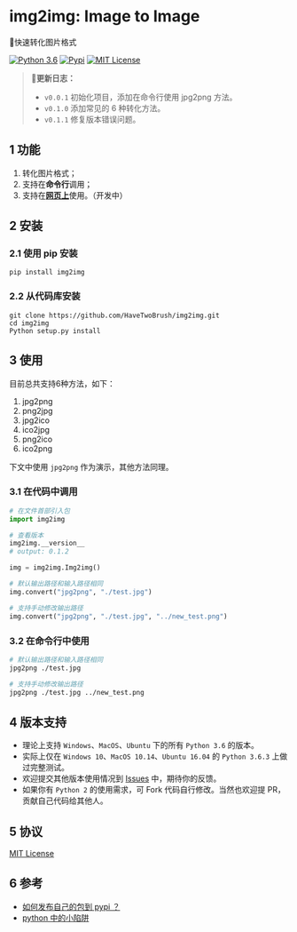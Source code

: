 # img2img: Image to Image

🔮快速转化图片格式

[![Python 3.6](https://img.shields.io/badge/language-Py36-pink.svg)](https://docs.python.org/3.6/)
[![Pypi](https://img.shields.io/pypi/v/img2img.svg)](https://pypi.org/project/img2img/)
[![MIT License](https://img.shields.io/badge/license-MIT-green.svg)](./LICENSE)

> **🚨更新日志：**
>
> - `v0.0.1` 初始化项目，添加在命令行使用 jpg2png 方法。
> - `v0.1.0` 添加常见的 6 种转化方法。
> - `v0.1.1` 修复版本错误问题。 


## 1 功能

1. 转化图片格式；
2. 支持在**命令行**调用；
3. 支持在[**网页上**](https://www.dovolopor.com/img2img)使用。（开发中）

## 2 安装

### 2.1 使用 pip 安装

```shell
pip install img2img
```

### 2.2 从代码库安装

```shell
git clone https://github.com/HaveTwoBrush/img2img.git
cd img2img
Python setup.py install
```

## 3 使用

目前总共支持6种方法，如下：

1. jpg2png
2. png2jpg
3. jpg2ico
4. ico2jpg
5. png2ico
6. ico2png

下文中使用 `jpg2png` 作为演示，其他方法同理。

### 3.1 在代码中调用

```python
# 在文件首部引入包
import img2img

# 查看版本
img2img.__version__
# output: 0.1.2

img = img2img.Img2img()

# 默认输出路径和输入路径相同
img.convert("jpg2png", "./test.jpg")

# 支持手动修改输出路径
img.convert("jpg2png", "./test.jpg", "../new_test.png")
```

### 3.2 在命令行中使用

```bash
# 默认输出路径和输入路径相同 
jpg2png ./test.jpg

# 支持手动修改输出路径
jpg2png ./test.jpg ../new_test.png
```

## 4 版本支持

- 理论上支持 `Windows`、`MacOS`、`Ubuntu` 下的所有 `Python 3.6` 的版本。
- 实际上仅在 `Windows 10`、`MacOS 10.14`、`Ubuntu 16.04` 的 `Python 3.6.3` 上做过完整测试。
- 欢迎提交其他版本使用情况到 [Issues](https://github.com/HaveTwoBrush/img2img/issues) 中，期待你的反馈。
- 如果你有 `Python 2` 的使用需求，可 Fork 代码自行修改。当然也欢迎提 PR，贡献自己代码给其他人。

## 5 协议

[MIT License](https://github.com/HaveTwoBrush/img2img/blob/master/LICENSE)

## 6 参考

- [如何发布自己的包到 pypi ？](https://www.v2ai.cn/python/2018/07/30/PY-1.html)
- [python 中的小陷阱](https://www.v2ai.cn/python/2019/01/01/PY-6.html)